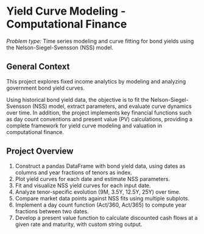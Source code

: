 # Yield Curve Modeling - Computational Finance

*Problem type:* Time series modeling and curve fitting for bond yields using the Nelson-Siegel-Svensson (NSS) model.


## General Context
This project explores fixed income analytics by modeling and analyzing government bond yield curves. 

Using historical bond yield data, the objective is to fit the Nelson-Siegel-Svensson (NSS) model, extract parameters, and evaluate curve dynamics over time. In addition, the project implements key financial functions such as day count conventions and present value (PV) calculations, providing a complete framework for yield curve modeling and valuation in computational finance.

## Project Overview
1. Construct a pandas DataFrame with bond yield data, using dates as columns and year fractions of tenors as index.
2. Plot yield curves for each date and estimate NSS parameters.
3. Fit and visualize NSS yield curves for each input date.
4. Analyze tenor-specific evolution (9M, 3.5Y, 12.5Y, 25Y) over time.
5. Compare market data points against NSS fits using multiple subplots.
6. Implement a day count function (Act/360, Act/365) to compute year fractions between two dates.
7. Develop a present value function to calculate discounted cash flows at a given rate and maturity, with custom string output.
